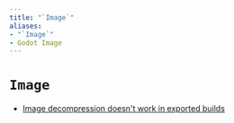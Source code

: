```yaml
---
title: "`Image`"
aliases:
- "`Image`"
- Godot Image
---
```


# `Image`

- [Image decompression doesn't work in exported builds](godot-image-decompress-export.md)
